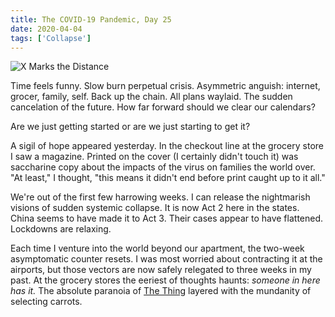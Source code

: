 ```yaml
---
title: The COVID-19 Pandemic, Day 25
date: 2020-04-04
tags: ['Collapse']
---
```


![X Marks the Distance](/rm_ation/images/x-marks-the-distance.jpg)

Time feels funny. Slow burn perpetual crisis. Asymmetric anguish: internet, grocer, family, self. Back up the chain. All plans waylaid. The sudden cancelation of the future. How far forward should we clear our calendars?

<!--x-->

Are we just getting started or are we just starting to get it?

A sigil of hope appeared yesterday. In the checkout line at the grocery store I saw a magazine. Printed on the cover (I certainly didn't touch it) was saccharine copy about the impacts of the virus on families the world over. "At least," I thought, "this means it didn't end before print caught up to it all."

We're out of the first few harrowing weeks. I can release the nightmarish visions of sudden systemic collapse. It is now Act 2 here in the states. China seems to have made it to Act 3. Their cases appear to have flattened. Lockdowns are relaxing.

Each time I venture into the world beyond our apartment, the two-week asymptomatic counter resets. I was most worried about contracting it at the airports, but those vectors are now safely relegated to three weeks in my past. At the grocery stores the eeriest of thoughts haunts: _someone in here has it._ The absolute paranoia of [The Thing](https://en.wikipedia.org/wiki/The_Thing_%281982_film%29) layered with the mundanity of selecting carrots.
